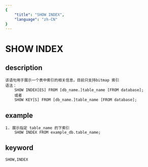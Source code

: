```yaml
---
{
    "title": "SHOW INDEX",
    "language": "zh-CN"
}
---
```


<!-- 
Licensed to the Apache Software Foundation (ASF) under one
or more contributor license agreements.  See the NOTICE file
distributed with this work for additional information
regarding copyright ownership.  The ASF licenses this file
to you under the Apache License, Version 2.0 (the
"License"); you may not use this file except in compliance
with the License.  You may obtain a copy of the License at

  http://www.apache.org/licenses/LICENSE-2.0

Unless required by applicable law or agreed to in writing,
software distributed under the License is distributed on an
"AS IS" BASIS, WITHOUT WARRANTIES OR CONDITIONS OF ANY
KIND, either express or implied.  See the License for the
specific language governing permissions and limitations
under the License.
-->

# SHOW INDEX

## description

    该语句用于展示一个表中索引的相关信息，目前只支持bitmap 索引
    语法：
        SHOW INDEX[ES] FROM [db_name.]table_name [FROM database];
        或者
        SHOW KEY[S] FROM [db_name.]table_name [FROM database];

## example

    1. 展示指定 table_name 的下索引
        SHOW INDEX FROM example_db.table_name;

## keyword

    SHOW,INDEX
